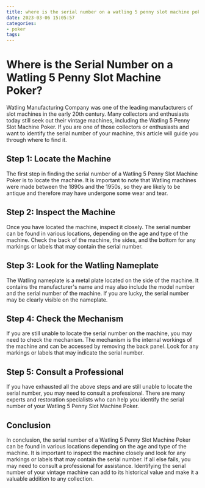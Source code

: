```yaml
---
title: where is the serial number on a watling 5 penny slot machine poker
date: 2023-03-06 15:05:57
categories:
- poker
tags:
---
```

# Where is the Serial Number on a Watling 5 Penny Slot Machine Poker?

Watling Manufacturing Company was one of the leading manufacturers of slot machines in the early 20th century. Many collectors and enthusiasts today still seek out their vintage machines, including the Watling 5 Penny Slot Machine Poker. If you are one of those collectors or enthusiasts and want to identify the serial number of your machine, this article will guide you through where to find it.

## Step 1: Locate the Machine

The first step in finding the serial number of a Watling 5 Penny Slot Machine Poker is to locate the machine. It is important to note that Watling machines were made between the 1890s and the 1950s, so they are likely to be antique and therefore may have undergone some wear and tear.

## Step 2: Inspect the Machine

Once you have located the machine, inspect it closely. The serial number can be found in various locations, depending on the age and type of the machine. Check the back of the machine, the sides, and the bottom for any markings or labels that may contain the serial number.

## Step 3: Look for the Watling Nameplate

The Watling nameplate is a metal plate located on the side of the machine. It contains the manufacturer's name and may also include the model number and the serial number of the machine. If you are lucky, the serial number may be clearly visible on the nameplate.

## Step 4: Check the Mechanism

If you are still unable to locate the serial number on the machine, you may need to check the mechanism. The mechanism is the internal workings of the machine and can be accessed by removing the back panel. Look for any markings or labels that may indicate the serial number.

## Step 5: Consult a Professional

If you have exhausted all the above steps and are still unable to locate the serial number, you may need to consult a professional. There are many experts and restoration specialists who can help you identify the serial number of your Watling 5 Penny Slot Machine Poker.

## Conclusion

In conclusion, the serial number of a Watling 5 Penny Slot Machine Poker can be found in various locations depending on the age and type of the machine. It is important to inspect the machine closely and look for any markings or labels that may contain the serial number. If all else fails, you may need to consult a professional for assistance. Identifying the serial number of your vintage machine can add to its historical value and make it a valuable addition to any collection.